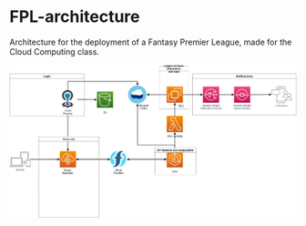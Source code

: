 # FPL-architecture
Architecture for the deployment of a Fantasy Premier League, made for the Cloud  Computing class.

![Architecture](https://github.com/DarioAle/FPL-architecture/blob/main/FPL-architecture.png)
